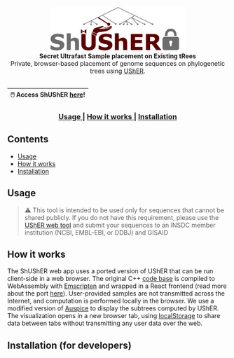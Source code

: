 <div align="center">
  <img src="web-app/public/img/logo.png" height=100/>
</div>
<div align="center">
  <strong>Secret Ultrafast Sample placement on Existing tRees</strong>
</div>
<div align="center">
  Private, browser-based placement of genome sequences on phylogenetic trees using <a href="https://github.com/yatisht/usher">UShER</a>.
<br />
<br />

  | :computer_mouse:	Access ShUShER <a href="">here</a>! |
| --- |
</div>
<div align="center">
  <h3>
    <a href="#usage">
      Usage
    </a>
    <span> | </span>
    <a href="">
      How it works
    </a>
    <span> | </span>
    <a href="">
      Installation
    </a>
  </h3>
</div>


## Contents
- [Usage](#usage)
- [How it works](#how-it-works)
- [Installation](#installation-for-developers)


## Usage
> :warning:	This tool is intended to be used only for sequences that cannot be shared publicly. If you do not have this requirement, please use the [UShER web tool](https://genome.ucsc.edu/cgi-bin/hgPhyloPlace) and submit your sequences to an INSDC member institution (NCBI, EMBL-EBI, or DDBJ) and GISAID

## How it works

The ShUShER web app uses a ported version of UShER that can be run client-side in a web browser. The original C++ [code base]() is compiled to WebAssembly with [Emscripten]() and wrapped in a React frontend (read more about the port [here]()). User-provided samples are not transmitted across the Internet, and computation is performed locally in the browser. We use a modified version of [Auspice]() to display the subtrees computed by UShER. The visualization opens in a new browser tab, using [localStorage]() to share data between tabs without transmitting any user data over the web.

## Installation (for developers)
